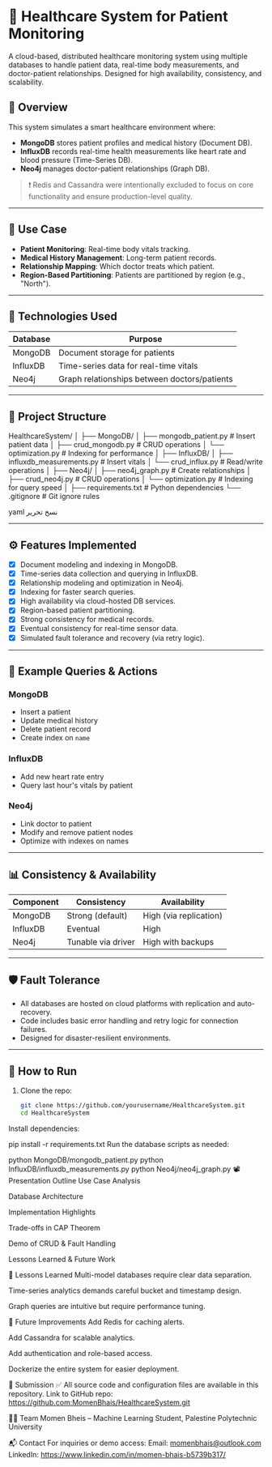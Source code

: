 # 🏥 Healthcare System for Patient Monitoring

A cloud-based, distributed healthcare monitoring system using multiple databases to handle patient data, real-time body measurements, and doctor-patient relationships. Designed for high availability, consistency, and scalability.

## 📌 Overview

This system simulates a smart healthcare environment where:

- **MongoDB** stores patient profiles and medical history (Document DB).
- **InfluxDB** records real-time health measurements like heart rate and blood pressure (Time-Series DB).
- **Neo4j** manages doctor-patient relationships (Graph DB).

> ❗ Redis and Cassandra were intentionally excluded to focus on core functionality and ensure production-level quality.

---

## 🧠 Use Case

- **Patient Monitoring**: Real-time body vitals tracking.
- **Medical History Management**: Long-term patient records.
- **Relationship Mapping**: Which doctor treats which patient.
- **Region-Based Partitioning**: Patients are partitioned by region (e.g., "North").

---

## 🧰 Technologies Used

| Database      | Purpose                                      |
|---------------|----------------------------------------------|
| MongoDB       | Document storage for patients                |
| InfluxDB      | Time-series data for real-time vitals        |
| Neo4j         | Graph relationships between doctors/patients |

---

## 📁 Project Structure


HealthcareSystem/
│
├── MongoDB/
│ ├── mongodb_patient.py # Insert patient data
│ ├── crud_mongodb.py # CRUD operations
│ └── optimization.py # Indexing for performance
│
├── InfluxDB/
│ ├── influxdb_measurements.py # Insert vitals
│ └── crud_influx.py # Read/write operations
│
├── Neo4j/
│ ├── neo4j_graph.py # Create relationships
│ ├── crud_neo4j.py # CRUD operations
│ └── optimization.py # Indexing for query speed
│
├── requirements.txt # Python dependencies
└── .gitignore # Git ignore rules

yaml
نسخ
تحرير

---

## ⚙️ Features Implemented

- [x] Document modeling and indexing in MongoDB.
- [x] Time-series data collection and querying in InfluxDB.
- [x] Relationship modeling and optimization in Neo4j.
- [x] Indexing for faster search queries.
- [x] High availability via cloud-hosted DB services.
- [x] Region-based patient partitioning.
- [x] Strong consistency for medical records.
- [x] Eventual consistency for real-time sensor data.
- [x] Simulated fault tolerance and recovery (via retry logic).

---

## 🧪 Example Queries & Actions

### MongoDB
- Insert a patient
- Update medical history
- Delete patient record
- Create index on `name`

### InfluxDB
- Add new heart rate entry
- Query last hour's vitals by patient

### Neo4j
- Link doctor to patient
- Modify and remove patient nodes
- Optimize with indexes on names

---

## 📊 Consistency & Availability

| Component    | Consistency       | Availability         |
|--------------|-------------------|----------------------|
| MongoDB      | Strong (default)  | High (via replication) |
| InfluxDB     | Eventual          | High                 |
| Neo4j        | Tunable via driver | High with backups   |

---

## 🛡️ Fault Tolerance

- All databases are hosted on cloud platforms with replication and auto-recovery.
- Code includes basic error handling and retry logic for connection failures.
- Designed for disaster-resilient environments.

---

## 🚀 How to Run

1. Clone the repo:
   ```bash
   git clone https://github.com/yourusername/HealthcareSystem.git
   cd HealthcareSystem
Install dependencies:



pip install -r requirements.txt
Run the database scripts as needed:



python MongoDB/mongodb_patient.py
python InfluxDB/influxdb_measurements.py
python Neo4j/neo4j_graph.py
📽️ Presentation Outline
Use Case Analysis

Database Architecture

Implementation Highlights

Trade-offs in CAP Theorem

Demo of CRUD & Fault Handling

Lessons Learned & Future Work

🧠 Lessons Learned
Multi-model databases require clear data separation.

Time-series analytics demands careful bucket and timestamp design.

Graph queries are intuitive but require performance tuning.

🧰 Future Improvements
Add Redis for caching alerts.

Add Cassandra for scalable analytics.

Add authentication and role-based access.

Dockerize the entire system for easier deployment.

📎 Submission
✅ All source code and configuration files are available in this repository.
Link to GitHub repo: https://github.com:MomenBhais/HealthcareSystem.git

🧑‍💻 Team
Momen Bheis – Machine Learning Student, Palestine Polytechnic University

📬 Contact
For inquiries or demo access:
Email: momenbhais@outlook.com
LinkedIn: https://www.linkedin.com/in/momen-bhais-b5739b317/

